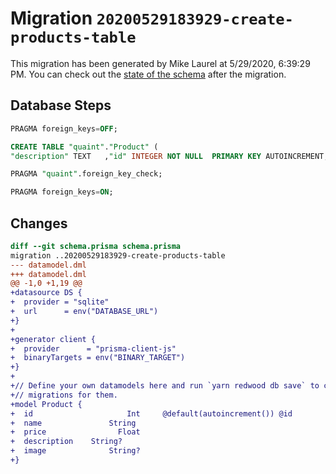# Migration `20200529183929-create-products-table`

This migration has been generated by Mike Laurel at 5/29/2020, 6:39:29 PM.
You can check out the [state of the schema](./schema.prisma) after the migration.

## Database Steps

```sql
PRAGMA foreign_keys=OFF;

CREATE TABLE "quaint"."Product" (
"description" TEXT   ,"id" INTEGER NOT NULL  PRIMARY KEY AUTOINCREMENT,"image" TEXT   ,"name" TEXT NOT NULL  ,"price" REAL NOT NULL  )

PRAGMA "quaint".foreign_key_check;

PRAGMA foreign_keys=ON;
```

## Changes

```diff
diff --git schema.prisma schema.prisma
migration ..20200529183929-create-products-table
--- datamodel.dml
+++ datamodel.dml
@@ -1,0 +1,19 @@
+datasource DS {
+  provider = "sqlite"
+  url      = env("DATABASE_URL")
+}
+
+generator client {
+  provider      = "prisma-client-js"
+  binaryTargets = env("BINARY_TARGET")
+}
+
+// Define your own datamodels here and run `yarn redwood db save` to create
+// migrations for them.
+model Product {
+  id                     Int     @default(autoincrement()) @id
+  name               String
+  price                Float
+  description    String?
+  image              String?
+}
```



